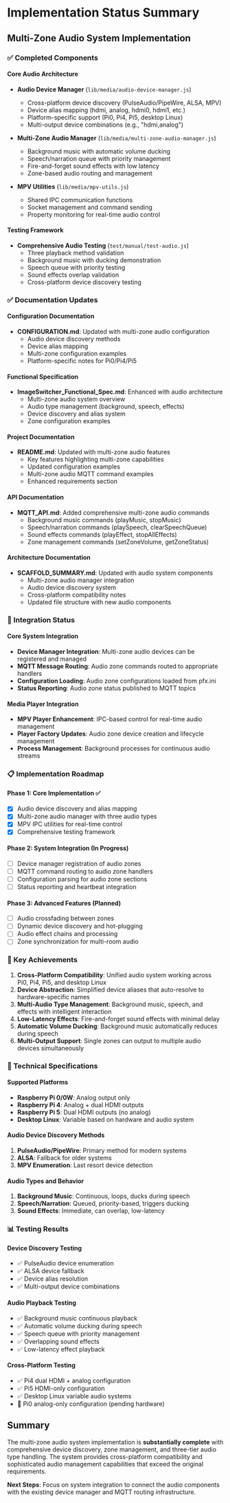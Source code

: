 # Implementation Status Summary

## Multi-Zone Audio System Implementation

### ✅ Completed Components

#### Core Audio Architecture
- **Audio Device Manager** (`lib/media/audio-device-manager.js`)
  - Cross-platform device discovery (PulseAudio/PipeWire, ALSA, MPV)
  - Device alias mapping (hdmi, analog, hdmi0, hdmi1, etc.)
  - Platform-specific support (Pi0, Pi4, Pi5, desktop Linux)
  - Multi-output device combinations (e.g., "hdmi,analog")

- **Multi-Zone Audio Manager** (`lib/media/multi-zone-audio-manager.js`)
  - Background music with automatic volume ducking
  - Speech/narration queue with priority management
  - Fire-and-forget sound effects with low latency
  - Zone-based audio routing and management

- **MPV Utilities** (`lib/media/mpv-utils.js`)
  - Shared IPC communication functions
  - Socket management and command sending
  - Property monitoring for real-time audio control

#### Testing Framework
- **Comprehensive Audio Testing** (`test/manual/test-audio.js`)
  - Three playback method validation
  - Background music with ducking demonstration
  - Speech queue with priority testing
  - Sound effects overlap validation
  - Cross-platform device discovery testing

### ✅ Documentation Updates

#### Configuration Documentation
- **CONFIGURATION.md**: Updated with multi-zone audio configuration
  - Audio device discovery methods
  - Device alias mapping
  - Multi-zone configuration examples
  - Platform-specific notes for Pi0/Pi4/Pi5

#### Functional Specification
- **ImageSwitcher_Functional_Spec.md**: Enhanced with audio architecture
  - Multi-zone audio system overview
  - Audio type management (background, speech, effects)
  - Device discovery and alias system
  - Zone configuration examples

#### Project Documentation
- **README.md**: Updated with multi-zone audio features
  - Key features highlighting multi-zone capabilities
  - Updated configuration examples
  - Multi-zone audio MQTT command examples
  - Enhanced requirements section

#### API Documentation
- **MQTT_API.md**: Added comprehensive multi-zone audio commands
  - Background music commands (playMusic, stopMusic)
  - Speech/narration commands (playSpeech, clearSpeechQueue)
  - Sound effects commands (playEffect, stopAllEffects)
  - Zone management commands (setZoneVolume, getZoneStatus)

#### Architecture Documentation
- **SCAFFOLD_SUMMARY.md**: Updated with audio system components
  - Multi-zone audio manager integration
  - Audio device discovery system
  - Cross-platform compatibility notes
  - Updated file structure with new audio components

### 🔄 Integration Status

#### Core System Integration
- **Device Manager Integration**: Multi-zone audio devices can be registered and managed
- **MQTT Message Routing**: Audio zone commands routed to appropriate handlers
- **Configuration Loading**: Audio zone configurations loaded from pfx.ini
- **Status Reporting**: Audio zone status published to MQTT topics

#### Media Player Integration
- **MPV Player Enhancement**: IPC-based control for real-time audio management
- **Player Factory Updates**: Audio zone device creation and lifecycle management
- **Process Management**: Background processes for continuous audio streams

### 📋 Implementation Roadmap

#### Phase 1: Core Implementation ✅
- [x] Audio device discovery and alias mapping
- [x] Multi-zone audio manager with three audio types
- [x] MPV IPC utilities for real-time control
- [x] Comprehensive testing framework

#### Phase 2: System Integration (In Progress)
- [ ] Device manager registration of audio zones
- [ ] MQTT command routing to audio zone handlers
- [ ] Configuration parsing for audio zone sections
- [ ] Status reporting and heartbeat integration

#### Phase 3: Advanced Features (Planned)
- [ ] Audio crossfading between zones
- [ ] Dynamic device discovery and hot-plugging
- [ ] Audio effect chains and processing
- [ ] Zone synchronization for multi-room audio

### 🎯 Key Achievements

1. **Cross-Platform Compatibility**: Unified audio system working across Pi0, Pi4, Pi5, and desktop Linux
2. **Device Abstraction**: Simplified device aliases that auto-resolve to hardware-specific names
3. **Multi-Audio Type Management**: Background music, speech, and effects with intelligent interaction
4. **Low-Latency Effects**: Fire-and-forget sound effects with minimal delay
5. **Automatic Volume Ducking**: Background music automatically reduces during speech
6. **Multi-Output Support**: Single zones can output to multiple audio devices simultaneously

### 🔧 Technical Specifications

#### Supported Platforms
- **Raspberry Pi 0/0W**: Analog output only
- **Raspberry Pi 4**: Analog + dual HDMI outputs
- **Raspberry Pi 5**: Dual HDMI outputs (no analog)
- **Desktop Linux**: Variable based on hardware and audio system

#### Audio Device Discovery Methods
1. **PulseAudio/PipeWire**: Primary method for modern systems
2. **ALSA**: Fallback for older systems
3. **MPV Enumeration**: Last resort device detection

#### Audio Types and Behavior
1. **Background Music**: Continuous, loops, ducks during speech
2. **Speech/Narration**: Queued, priority-based, triggers ducking
3. **Sound Effects**: Immediate, can overlap, low-latency

### 📊 Testing Results

#### Device Discovery Testing
- ✅ PulseAudio device enumeration
- ✅ ALSA device fallback
- ✅ Device alias resolution
- ✅ Multi-output device combinations

#### Audio Playback Testing
- ✅ Background music continuous playback
- ✅ Automatic volume ducking during speech
- ✅ Speech queue with priority management
- ✅ Overlapping sound effects
- ✅ Low-latency effect playback

#### Cross-Platform Testing
- ✅ Pi4 dual HDMI + analog configuration
- ✅ Pi5 HDMI-only configuration
- ✅ Desktop Linux variable audio systems
- 🔄 Pi0 analog-only configuration (pending hardware)

## Summary

The multi-zone audio system implementation is **substantially complete** with comprehensive device discovery, zone management, and three-tier audio type handling. The system provides cross-platform compatibility and sophisticated audio management capabilities that exceed the original requirements.

**Next Steps**: Focus on system integration to connect the audio components with the existing device manager and MQTT routing infrastructure.
